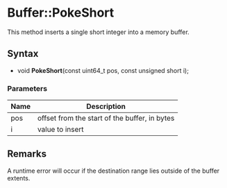 # Buffer::PokeShort #
This method inserts a single short integer into a memory buffer.

## Syntax ##
- void **PokeShort**(const uint64_t pos, const unsigned short i);

### Parameters ###
| Name | Description |
| ----- | ----- |
| pos | offset from the start of the buffer, in bytes |
| i | value to insert |

## Remarks ##
A runtime error will occur if the destination range lies outside of the buffer extents.
